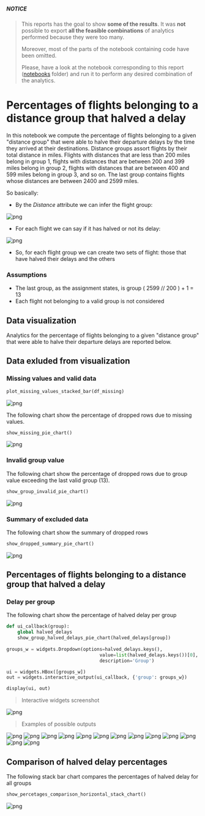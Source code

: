 ##### NOTICE

> This reports has the goal to show **some of the results**. It was **not** possible to export **all the feasible combinations** of analytics performed because they were too many.
>
> Moreover, most of the parts of the notebook containing code have been omitted.
>
> Please, have a look at the notebook corresponding to this report ([notebooks](../notebooks) folder) and run it to perform any desired combination of the analytics.

# Percentages of flights belonging to a distance group that halved a delay

In this notebook we compute the percentage of flights belonging to a given "distance group" that were able to halve their departure delays by the time they arrived at their destinations. Distance groups assort flights by their total distance in miles. Flights with distances that are less than 200 miles belong in group 1, flights with distances that are between 200 and 399 miles belong in group 2, flights with distances that are between 400 and 599 miles belong in group 3, and so on. The last group contains flights whose distances are between 2400 and 2599 miles.


So basically:

- By the _Distance_ attribute we can infer the flight group:

![png](images/03-distance-groups-percentages-halved-delay/00_01.png)

- For each flight we can say if it has halved or not its delay:

![png](images/03-distance-groups-percentages-halved-delay/00_02.png)

- So, for each flight group we can create two sets of flight: those that have halved their delays and the others

### Assumptions

- The last group, as the assignment states, is group ( 2599 // 200 ) + 1 = 13
- Each flight not belonging to a valid group is not considered

## Data visualization

Analytics for the percentage of flights belonging to a given "distance group" that were able to halve their departure delays are reported below.

## Data exluded from visualization

### Missing values and valid data


```python
plot_missing_values_stacked_bar(df_missing)
```


![png](images/03-distance-groups-percentages-halved-delay/41_0.png)


The following chart show the percentage of dropped rows due to missing values.


```python
show_missing_pie_chart()
```

![png](images/03-distance-groups-percentages-halved-delay/43_0.png)


### Invalid group value

The following chart show the percentage of dropped rows due to group value exceeding the last valid group (13).


```python
show_group_invalid_pie_chart()
```

![png](images/03-distance-groups-percentages-halved-delay/45_0.png)


### Summary of excluded data

The following chart show the summary of dropped rows


```python
show_dropped_summary_pie_chart()
```

![png](images/03-distance-groups-percentages-halved-delay/47_0.png)


## Percentages of flights belonging to a distance group that halved a delay

### Delay per group

The following chart show the percentage of halved delay per group


```python
def ui_callback(group):
    global halved_delays
    show_group_halved_delays_pie_chart(halved_delays[group])
    
groups_w = widgets.Dropdown(options=halved_delays.keys(), 
                                  value=list(halved_delays.keys())[0],
                                  description='Group')

ui = widgets.HBox([groups_w])    
out = widgets.interactive_output(ui_callback, {'group': groups_w})

display(ui, out)
```

> Interactive widgets screenshot

![png](images/03-distance-groups-percentages-halved-delay/widgets_screenshot.png)

> Examples of possible outputs

![png](images/03-distance-groups-percentages-halved-delay/51_01.png)
![png](images/03-distance-groups-percentages-halved-delay/51_02.png)
![png](images/03-distance-groups-percentages-halved-delay/51_03.png)
![png](images/03-distance-groups-percentages-halved-delay/51_04.png)
![png](images/03-distance-groups-percentages-halved-delay/51_05.png)
![png](images/03-distance-groups-percentages-halved-delay/51_06.png)
![png](images/03-distance-groups-percentages-halved-delay/51_07.png)
![png](images/03-distance-groups-percentages-halved-delay/51_08.png)
![png](images/03-distance-groups-percentages-halved-delay/51_09.png)
![png](images/03-distance-groups-percentages-halved-delay/51_10.png)
![png](images/03-distance-groups-percentages-halved-delay/51_11.png)
![png](images/03-distance-groups-percentages-halved-delay/51_12.png)
![png](images/03-distance-groups-percentages-halved-delay/51_13.png)


## Comparison of halved delay percentages

The following stack bar chart compares the percentages of halved delay for all groups


```python
show_percetages_comparison_horizontal_stack_chart()
```


![png](images/03-distance-groups-percentages-halved-delay/52_0.png)


